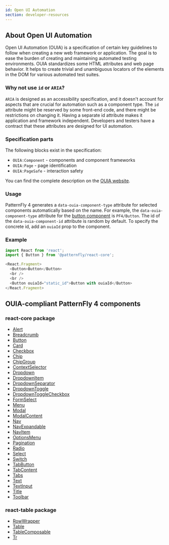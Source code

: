 ```yaml
---
id: Open UI Automation
section: developer-resources
---
```


## About Open UI Automation

Open UI Automation (OUIA) is a specification of certain key guidelines to follow when creating a new
web framework or application. The goal is to ease the burden of creating and maintaining automated
testing environments. OUIA standardizes some HTML attributes and web page
behavior. It helps to create trivial and unambiguous locators of the elements in the DOM for
various automated test suites.

### Why not use `id` or `ARIA`?

`ARIA` is designed as an accessibility specification, and it doesn't account for aspects that are crucial
for automation such as a component type. The `id` attribute might be reserved by some front-end code, and
there might be restrictions on changing it. Having a separate id attribute makes it application and
framework independent. Developers and testers have a contract that these attributes are designed for
UI automation.

### Specification parts

The following blocks exist in the specification:

* `OUIA:Component` - components and component frameworks
* `OUIA:Page` - page identification
* `OUIA:PageSafe` - interaction safety

You can find the complete description on the [OUIA website](https://ouia.readthedocs.io).

### Usage

PatternFly 4 generates a `data-ouia-component-type` attribute for selected components automatically
based on the name. For example, the `data-ouia-component-type` attribute for the
[button component](/components/button) is `PF4/Button`. The id of the `data-ouia-component-id`
attribute is random by default. To specify the concrete id, add an `ouiaId` prop to the
component.

### Example

```js
import React from 'react';
import { Button } from '@patternfly/react-core';

<React.Fragment>
  <Button>Button</Button>
  <br />
  <br />
  <Button ouiaId="static_id">Button with ouiaId</Button>
</React.Fragment>
```

## OUIA-compliant PatternFly 4 components

### react-core package

* [Alert](/components/alert)
* [Breadcrumb](/components/breadcrumb)
* [Button](/components/button)
* [Card](/components/card)
* [Checkbox](/components/checkbox)
* [Chip](/components/chip)
* [ChipGroup](/components/chipg-roup)
* [ContextSelector](/components/context-selector)
* [Dropdown](/components/dropdown)
* [DropdownItem](/components/dropdown)
* [DropdownSeparator](/components/dropdown)
* [DropdownToggle](/components/dropdown)
* [DropdownToggleCheckbox](/components/dropdown)
* [FormSelect](/components/form-select)
* [Menu](/components/menu)
* [Modal](/components/modal)
* [ModalContent](/components/modal)
* [Nav](/components/navigation)
* [NavExpandable](/components/navigation)
* [NavItem](/components/navigation)
* [OptionsMenu](/components/options-menu)
* [Pagination](/components/pagination)
* [Radio](/components/radio)
* [Select](/components/select)
* [Switch](/components/switch)
* [TabButton](/components/tabs)
* [TabContent](/components/tabs)
* [Tabs](/components/tabs)
* [Text](/components/text)
* [TextInput](/components/text-input)
* [Title](/components/title)
* [Toolbar](/components/toolbar)

### react-table package

* [RowWrapper](/components/table)
* [Table](/components/table)
* [TableComposable](/components/table)
* [Tr](/components/table)
